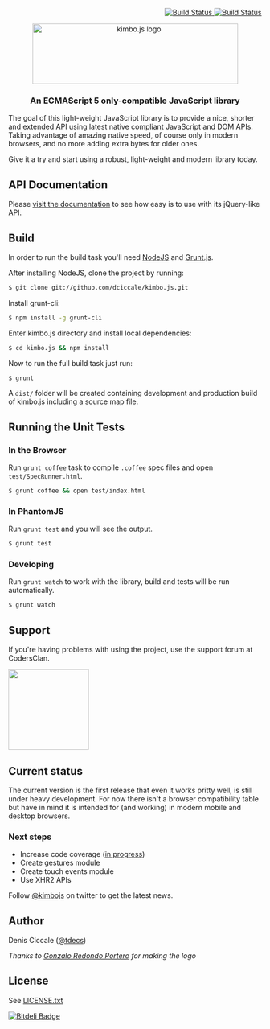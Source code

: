 <p align="right">
  <a href="https://travis-ci.org/dciccale/kimbo.js">
    <img src="https://img.shields.io/travis/dciccale/kimbo.js.svg?style=flat-square" alt="Build Status" style="max-width:100%;">
  </a>
  <a href="https://coveralls.io/github/dciccale/kimbo.js">
    <img src="https://img.shields.io/coveralls/dciccale/kimbo.js.svg?style=flat-square" alt="Build Status" style="max-width:100%;">
  </a>
</p>

<p align="center"><a href="http://kimbojs.com"><img src="http://kimbojs.com/img/logo.png" width="409" height="120" alt="kimbo.js logo"></a></p>

<h3 align="center">An ECMAScript 5 only-compatible JavaScript library</h3>

The goal of this light-weight JavaScript library is to provide a nice, shorter and extended API using latest native compliant JavaScript and DOM APIs.
Taking advantage of amazing native speed, of course only in modern browsers, and no more adding extra bytes for older ones.

Give it a try and start using a robust, light-weight and modern library today.

## API Documentation
Please [visit the documentation](http://kimbojs.com/api) to see how easy is to use with its jQuery-like API.

## Build
In order to run the build task you'll need [NodeJS](http://nodejs.org/) and [Grunt.js](http://gruntjs.com/).

After installing NodeJS, clone the project by running:
```bash
$ git clone git://github.com/dciccale/kimbo.js.git
```

Install grunt-cli:

```bash
$ npm install -g grunt-cli
```

Enter kimbo.js directory and install local dependencies:

```bash
$ cd kimbo.js && npm install
```

Now to run the full build task just run:

```bash
$ grunt
```

A `dist/` folder will be created containing development and production build of kimbo.js including a source map file.

## Running the Unit Tests

### In the Browser

Run `grunt coffee` task to compile `.coffee` spec files and open `test/SpecRunner.html`.

```bash
$ grunt coffee && open test/index.html
```

### In PhantomJS

Run `grunt test` and you will see the output.


```bash
$ grunt test
```

### Developing

Run `grunt watch` to work with the library, build and tests will be run automatically.

```bash
$ grunt watch
```

## Support

If you're having problems with using the project, use the support forum at CodersClan.

<a href="http://codersclan.net/forum/index.php?repo_id=15"><img src="http://www.codersclan.net/graphics/getSupport_blue_big.png" width="160"></a>

## Current status
The current version is the first release that even it works pritty well, is still under heavy development.
For now there isn't a browser compatibility table but have in mind it is intended for (and working) in modern mobile and desktop browsers.


### Next steps
- Increase code coverage ([in progress](https://github.com/dciccale/kimbo.js/tree/master/test))
- Create gestures module
- Create touch events module
- Use XHR2 APIs

Follow [@kimbojs](http://twitter.com/kimbojs) on twitter to get the latest news.

## Author
Denis Ciccale ([@tdecs](http://twitter.com/tdecs))

*Thanks to [Gonzalo Redondo Portero](http://www.behance.net/?search=gonzalo+redondo) for making the logo*

## License
See [LICENSE.txt](https://raw.github.com/dciccale/kimbo.js/master/LICENSE.txt)


[![Bitdeli Badge](https://d2weczhvl823v0.cloudfront.net/dciccale/kimbo.js/trend.png)](https://bitdeli.com/free "Bitdeli Badge")


